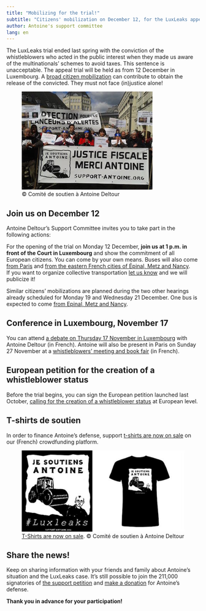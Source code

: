 ```yaml
---
title: "Mobilizing for the trial!"
subtitle: "Citizens' mobilization on December 12, for the LuxLeaks appeal trial"
author: Antoine's support committee
lang: en
---
```


The LuxLeaks trial ended last spring with the conviction of the whistleblowers who acted in the public interest when they made us aware of the multinationals’ schemes to avoid taxes. This sentence is unacceptable. The appeal trial will be held as from 12 December in Luxembourg. A [broad citizen mobilization](http://solidarite-deltour-perrin.lu/?p=647) can contribute to obtain the release of the convicted. They must not face (in)justice alone!


<figure>
  <img src="/images/news/2016-04-26-first-hearing-1.jpg" alt="Mobilization for the first LuxLeaks trial, in April 2016."/>
  <figcaption>&copy; Comité de soutien à Antoine Deltour</figcaption>
</figure>


## Join us on December 12

Antoine Deltour’s Support Committee invites you to take part in the following actions:

For the opening of the trial on Monday 12 December, **join us at 1 p.m. in front of the Court in Luxembourg** and show the commitment of all European citizens. You can come by your own means. Buses will also come [from Paris](http://www.stopparadisfiscaux.fr/agir-et-avancees/article/proces-en-appel-luxleaks-tou-te-s) and [from the eastern French cities of Épinal, Metz and Nancy](https://www.helloasso.com/associations/comite-de-soutien-a-antoine-deltour/evenements/deplacement-a-luxembourg-1).  
If you want to organize collective transportation [let us know](mailto:contact@support-antoine.fr) and we will publicize it!

Similar citizens’ mobilizations are planned during the two other hearings already scheduled for Monday 19 and Wednesday 21 December. One bus is expected to come [from Epinal, Metz and Nancy](https://www.helloasso.com/associations/comite-de-soutien-a-antoine-deltour/evenements/deplacement-a-luxembourg-1).

## Conference in Luxembourg, November 17

You can attend [a debate on Thursday 17 November in Luxembourg](http://solidarite-deltour-perrin.lu/?page_id=627) with Antoine Deltour (in French). Antoine will also be present in Paris on Sunday 27 November at a [whistleblowers’ meeting and book fair](https://deslivresetlalerte.fr/) (in French).

## European petition for the creation of a whistleblower status 

Before the trial begins, you can sign the European petition launched last October, [calling for the creation of a whistleblower status](http://whistleblowerprotection.eu/) at European level.

## T-shirts de soutien

In order to finance Antoine’s defense, support [t-shirts are now on sale](https://www.helloasso.com/associations/comite-de-soutien-a-antoine-deltour/collectes/t-shirt) on our (French) crowdfunding platform.

<figure>
  <img src="/images/news/2016-11-15-t-shirts.jpg" alt="T-shirts “Je soutiens Antoine”"/>
  <figcaption><a href="https://www.helloasso.com/associations/comite-de-soutien-a-antoine-deltour/collectes/t-shirt">T-Shirts are now on sale</a>. &copy; Comité de soutien à Antoine Deltour</figcaption>
</figure>

## Share the news!

Keep on sharing information with your friends and family about Antoine’s situation and the LuxLeaks case. It’s still possible to join the 211,000 signatories of [the support petition](https://www.change.org/p/support-antoine-deltour-luxleaks?lang=en-GB) and [make a donation](/en/don/) for Antoine’s defense.

**Thank you in advance for your participation!**
